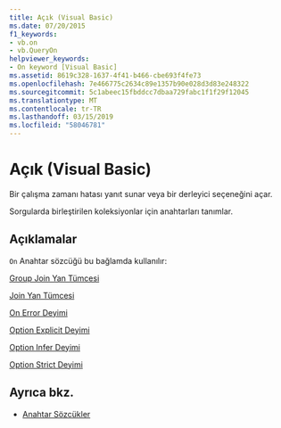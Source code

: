 ```yaml
---
title: Açık (Visual Basic)
ms.date: 07/20/2015
f1_keywords:
- vb.on
- vb.QueryOn
helpviewer_keywords:
- On keyword [Visual Basic]
ms.assetid: 8619c328-1637-4f41-b466-cbe693f4fe73
ms.openlocfilehash: 7e466775c2634c89e1357b90e028d3d83e248322
ms.sourcegitcommit: 5c1abeec15fbddcc7dbaa729fabc1f1f29f12045
ms.translationtype: MT
ms.contentlocale: tr-TR
ms.lasthandoff: 03/15/2019
ms.locfileid: "58046781"
---
```

# <a name="on-visual-basic"></a>Açık (Visual Basic)
Bir çalışma zamanı hatası yanıt sunar veya bir derleyici seçeneğini açar.  
  
 Sorgularda birleştirilen koleksiyonlar için anahtarları tanımlar.  
  
## <a name="remarks"></a>Açıklamalar  
 `On` Anahtar sözcüğü bu bağlamda kullanılır:  
  
 [Group Join Yan Tümcesi](../../visual-basic/language-reference/queries/group-join-clause.md)  
  
 [Join Yan Tümcesi](../../visual-basic/language-reference/queries/join-clause.md)  
  
 [On Error Deyimi](../../visual-basic/language-reference/statements/on-error-statement.md)  
  
 [Option Explicit Deyimi](../../visual-basic/language-reference/statements/option-explicit-statement.md)  
  
 [Option Infer Deyimi](../../visual-basic/language-reference/statements/option-infer-statement.md)  
  
 [Option Strict Deyimi](../../visual-basic/language-reference/statements/option-strict-statement.md)  
  
## <a name="see-also"></a>Ayrıca bkz.

- [Anahtar Sözcükler](../../visual-basic/language-reference/keywords/index.md)
